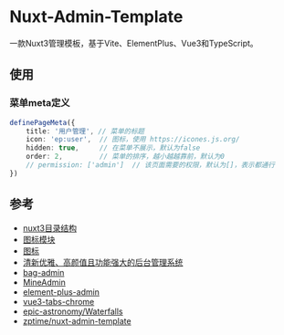 # Nuxt-Admin-Template

一款Nuxt3管理模板，基于Vite、ElementPlus、Vue3和TypeScript。


## 使用

### 菜单meta定义

```ts
definePageMeta({
    title: '用户管理', // 菜单的标题
    icon: 'ep:user',  // 图标，使用 https://icones.js.org/
    hidden: true,     // 在菜单不展示，默认为false
    order: 2,         // 菜单的排序，越小越越靠前，默认为0
    // permission: ['admin']  // 该页面需要的权限，默认为[]，表示都通行
})
```


## 参考

- [nuxt3目录结构](https://nuxt.com.cn/docs/guide/directory-structure)
- [图标模块](https://nuxt.com.cn/modules/icon)
- [图标](https://icones.js.org/)
- [清新优雅、高颜值且功能强大的后台管理系统](https://soybeanjs.cn/)
- [bag-admin](https://vite.itnavs.com/admin/)
- [MineAdmin](https://github.com/mineadmin/MineAdmin-Vue)
- [element-plus-admin](https://element-plus-admin.cn/)
- [vue3-tabs-chrome](https://github.com/viewweiwu/vue3-tabs-chrome)
- [epic-astronomy/Waterfalls](https://github.com/epic-astronomy/Waterfalls)
- [zptime/nuxt-admin-template](https://github.com/zptime/nuxt-admin-template)